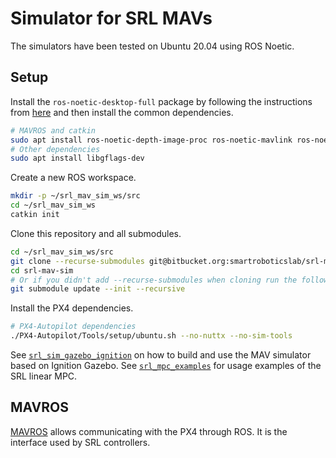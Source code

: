 # Simulator for SRL MAVs

The simulators have been tested on Ubuntu 20.04 using ROS Noetic.


## Setup

Install the `ros-noetic-desktop-full` package by following the instructions
from [here](http://wiki.ros.org/noetic/Installation) and then install the
common dependencies.

``` sh
# MAVROS and catkin
sudo apt install ros-noetic-depth-image-proc ros-noetic-mavlink ros-noetic-mavros ros-noetic-mavros-msgs python3-catkin-tools
# Other dependencies
sudo apt install libgflags-dev
```

Create a new ROS workspace.

``` sh
mkdir -p ~/srl_mav_sim_ws/src
cd ~/srl_mav_sim_ws
catkin init
```

Clone this repository and all submodules.

``` sh
cd ~/srl_mav_sim_ws/src
git clone --recurse-submodules git@bitbucket.org:smartroboticslab/srl-mav-sim.git
cd srl-mav-sim
# Or if you didn't add --recurse-submodules when cloning run the following:
git submodule update --init --recursive
```

Install the PX4 dependencies.

``` sh
# PX4-Autopilot dependencies
./PX4-Autopilot/Tools/setup/ubuntu.sh --no-nuttx --no-sim-tools
```

See [`srl_sim_gazebo_ignition`](srl_sim_gazebo_ignition/README.md) on how to
build and use the MAV simulator based on Ignition Gazebo. See
[`srl_mpc_examples`](srl_mpc_examples/README.md) for usage examples of the SRL
linear MPC.


## MAVROS

[MAVROS](http://wiki.ros.org/mavros) allows communicating with the PX4 through
ROS. It is the interface used by SRL controllers.
